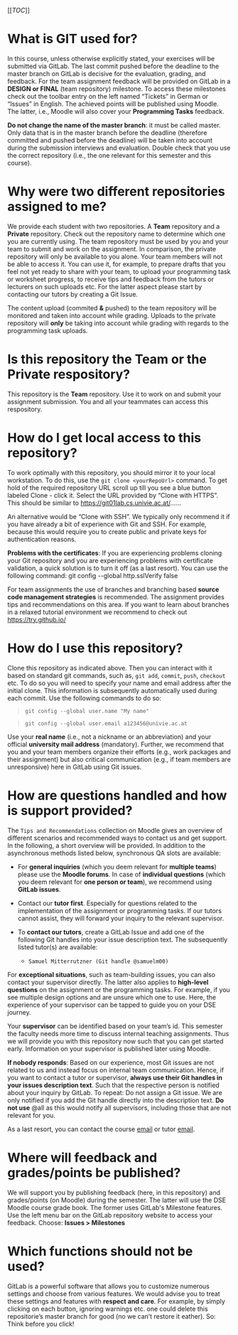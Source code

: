 [[_TOC_]]

# What is GIT used for?

In this course, unless otherwise explicitly stated, your exercises will be submitted via GitLab. The last commit pushed before the deadline to the master branch on GitLab is decisive for the evaluation, grading, and feedback. For the team assignment feedback will be provided on GitLab in a **DESIGN or FINAL** (team repository) milestone. To access these milestones check out the toolbar entry on the left named “Tickets” in German or “Issues” in English. The achieved points will be published using Moodle. The latter, i.e., Moodle will also cover your **Programming Tasks** feedback.

**Do not change the name of the master branch**: it must be called master. Only data that is in the master branch before the deadline (therefore committed and pushed before the deadline) will be taken into account during the submission interviews and evaluation. Double check that you use the correct repository (i.e., the one relevant for this semester and this course). 

# Why were two different repositories assigned to me?

We provide each student with two repositories. A **Team** repository and a **Private** repository. Check out the repository name to determine which one you are currently using. The team repository must be used by you and your team to submit and work on the assignment. In comparison, the private repository will only be available to you alone. Your team members will not be able to access it. You can use it, for example, to prepare drafts that you feel not yet ready to share with your team, to upload your programming task or worksheet progress, to receive tips and feedback from the tutors or lecturers on such uploads etc. For the latter aspect please start by contacting our tutors by creating a Git Issue.

The content upload (commited **&** pushed) to the team repository will be monitored and taken into account while grading. Uploads to the private repository will **only** be taking into account while grading with regards to the programming task uploads. 

# Is this repository the **Team** or the **Private** respository?

This repository is the **Team** repository. Use it to work on and submit your assignment submission. You and all your teammates can access this respository. 

# How do I get local access to this repository?

To work optimally with this repository, you should mirror it to your local workstation. To do this, use the `git clone <yourRepoUrl>` command. To get hold of the required repository URL scroll up till you see a blue button labeled Clone - click it. Select the URL provided by “Clone with HTTPS”. This should be similar to https://git01lab.cs.univie.ac.at/......

An alternative would be “Clone with SSH”. We typically only recommend it if you have already a bit of experience with Git and SSH. For example, because this would require you to create public and private keys for authentication reasons.  

**Problems with the certificates**: If you are experiencing problems cloning your Git repository and you are experiencing problems with certificate validation, a quick solution is to turn it off (as a last resort). You can use the following command: git config --global http.sslVerify false

For team assignments the use of branches and branching based **source code management strategies** is recommended. The assignment provides tips and recommendations on this area. If you want to learn about branches in a relaxed tutorial environment we recommend to check out https://try.github.io/

# How do I use this repository?

Clone this repository as indicated above. Then you can interact with it based on standard git commands, such as, `git add`, `commit`, `push`, `checkout` etc. To do so you will need to specify your name and email address after the initial clone. This information is subsequently automatically used during each commit. Use the following commands to do so:

> `git config --global user.name "My name"`

> `git config --global user.email a123456@univie.ac.at`

Use your **real name** (i.e., not a nickname or an abbreviation) and your official **university mail address** (mandatory). Further, we recommend that you and your team members organize their efforts (e.g., work packages and their assignment) but also critical communication (e.g., if team members are unresponsive) here in GitLab using Git issues.

# How are questions handled and how is support provided?

The `Tips and Recommendations` collection on Moodle gives an overview of different scenarios and recommended ways to contact us and get support. In the following, a short overview will be provided. In addition to the asynchronous methods listed below, synchronous QA slots are available:

- For **general inquiries** (which you deem relevant for **multiple teams**) please use the **Moodle forums**. In case of **individual questions** (which you deem relevant for **one person or team**), we recommend using **GitLab issues**. 

- Contact our **tutor first**. Especially for questions related to the implementation of the assignment or programming tasks. If our tutors cannot assist, they will forward your inquiry to the relevant supervisor. 

- To **contact our tutors**, create a GitLab Issue and add one of the following Git handles into your issue description text. The subsequently listed tutor(s) are available: 

    - `Samuel Mitterrutzner (Git handle @samuelm00)`

For **exceptional situations**, such as team-building issues, you can also contact your supervisor directly. The latter also applies to **high-level questions** on the assignment or the programming tasks. For example, if you see multiple design options and are unsure which one to use. Here, the experience of your supervisor can be tapped to guide you on your DSE journey. 

Your **supervisor** can be identified based on your team’s id. This semester the faculty needs more time to discuss internal teaching assignments. Thus we will provide you with this repository now such that you can get started early. Information on your supervisor is published later using Moodle.

**If nobody responds**: Based on our experience, most Git issues are not related to us and instead focus on internal team communication. Hence, if you want to contact a tutor or supervisor, **always use their Git handles in your issues description text**. Such that the respective person is notified about your inquiry by GitLab. To repeat: Do not assign a Git issue. We are only notified if you add the Git handle directly into the description text. **Do not use** @all as this would notify all supervisors, including those that are not relevant for you.

As a last resort, you can contact the course [email](mailto:dse@swa.univie.ac.at) or tutor [email](mailto:dse.tutor@swa.univie.ac.at). 

# Where will feedback and grades/points be published?

We will support you by publishing feedback (here, in this repository) and grades/points (on Moodle) during the semester. The latter will use the DSE Moodle course grade book. The former uses GitLab's Milestone features. Use the left menu bar on the GitLab repository website to access your feedback. Choose: **Issues > Milestones**

# Which functions should not be used?

GitLab is a powerful software that allows you to customize numerous settings and choose from various features. We would advise you to treat these settings and features with **respect and care**. For example, by simply clicking on each button, ignoring warnings etc. one could delete this repositorie’s master branch for good (no we can’t restore it eather). So: Think before you click!

